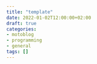 ```yaml
---
title: "template"
date: 2022-01-02T12:00:00+02:00
draft: true
categories:
- motoblog
- programming
- general
tags: []
---
```



